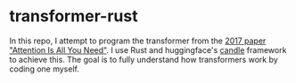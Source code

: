 # transformer-rust
In this repo, I attempt to program the transformer from the [2017 paper "Attention Is All You Need"](https://arxiv.org/abs/1706.03762). I use Rust and huggingface's [candle](https://github.com/huggingface/candle) framework to achieve this. The goal is to fully understand how transformers work by coding one myself. 